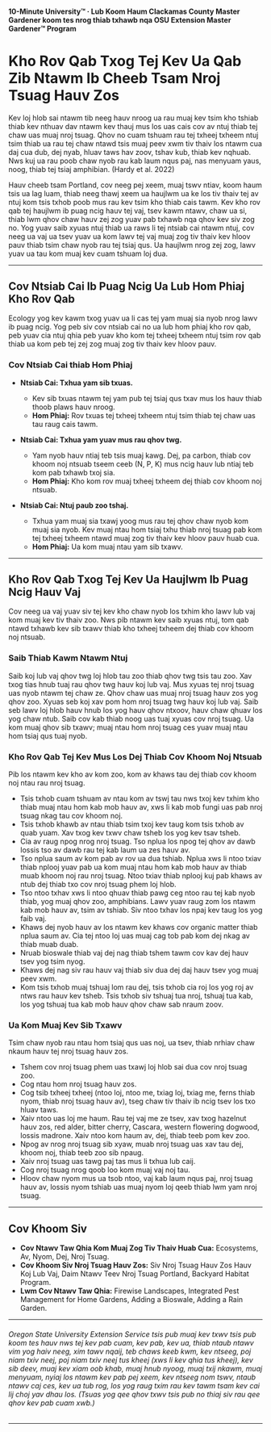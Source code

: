 #### 10-Minute University™ · Lub Koom Haum Clackamas County Master Gardener koom tes nrog thiab txhawb nqa OSU Extension Master Gardener™ Program

# Kho Rov Qab Txog Tej Kev Ua Qab Zib Ntawm Ib Cheeb Tsam Nroj Tsuag Hauv Zos

Kev loj hlob sai ntawm tib neeg hauv nroog ua rau muaj kev tsim kho tshiab thiab kev nthuav dav ntawm kev thauj mus los uas cais cov av ntuj thiab tej chaw uas muaj nroj tsuag. Qhov no cuam tshuam rau tej txheej txheem ntuj tsim thiab ua rau tej chaw ntawd tsis muaj peev xwm tiv thaiv los ntawm cua daj cua dub, dej nyab, hluav taws hav zoov, tshav kub, thiab kev nqhuab. Nws kuj ua rau poob chaw nyob rau kab laum nqus paj, nas menyuam yaus, noog, thiab tej tsiaj amphibian. (Hardy et al. 2022)

Hauv cheeb tsam Portland, cov neeg pej xeem, muaj tswv ntiav, koom haum tsis ua lag luam, thiab neeg thawj xeem ua haujlwm ua ke los tiv thaiv tej av ntuj kom tsis txhob poob mus rau kev tsim kho thiab cais tawm. Kev kho rov qab tej haujlwm ib puag ncig hauv tej vaj, tsev kawm ntawv, chaw ua si, thiab lwm qhov chaw hauv zej zog yuav pab txhawb nqa qhov kev siv zog no. Yog yuav saib xyuas ntuj thiab ua raws li tej ntsiab cai ntawm ntuj, cov neeg ua vaj ua tsev yuav ua kom lawv tej vaj muaj zog tiv thaiv kev hloov pauv thiab tsim chaw nyob rau tej tsiaj qus. Ua haujlwm nrog zej zog, lawv yuav ua tau kom muaj kev cuam tshuam loj dua.

---

## Cov Ntsiab Cai Ib Puag Ncig Ua Lub Hom Phiaj Kho Rov Qab

Ecology yog kev kawm txog yuav ua li cas tej yam muaj sia nyob nrog lawv ib puag ncig. Yog peb siv cov ntsiab cai no ua lub hom phiaj kho rov qab, peb yuav cia ntuj qhia peb yuav kho kom tej txheej txheem ntuj tsim rov qab thiab ua kom peb tej zej zog muaj zog tiv thaiv kev hloov pauv.

### Cov Ntsiab Cai thiab Hom Phiaj

- **Ntsiab Cai: Txhua yam sib txuas.**  
  - Kev sib txuas ntawm tej yam pub tej tsiaj qus txav mus los hauv thiab thoob plaws hauv nroog.  
  - **Hom Phiaj:** Rov txuas tej txheej txheem ntuj tsim thiab tej chaw uas tau raug cais tawm.

- **Ntsiab Cai: Txhua yam yuav mus rau qhov twg.**  
  - Yam nyob hauv ntiaj teb tsis muaj kawg. Dej, pa carbon, thiab cov khoom noj ntsuab tseem ceeb (N, P, K) mus ncig hauv lub ntiaj teb kom pab txhawb txoj sia.  
  - **Hom Phiaj:** Kho kom rov muaj txheej txheem dej thiab cov khoom noj ntsuab.

- **Ntsiab Cai: Ntuj paub zoo tshaj.**  
  - Txhua yam muaj sia txawj yoog mus rau tej qhov chaw nyob kom muaj sia nyob. Kev muaj ntau hom tsiaj txhu thiab nroj tsuag pab kom tej txheej txheem ntawd muaj zog tiv thaiv kev hloov pauv huab cua.  
  - **Hom Phiaj:** Ua kom muaj ntau yam sib txawv.

---

## Kho Rov Qab Txog Tej Kev Ua Haujlwm Ib Puag Ncig Hauv Vaj

Cov neeg ua vaj yuav siv tej kev kho chaw nyob los txhim kho lawv lub vaj kom muaj kev tiv thaiv zoo. Nws pib ntawm kev saib xyuas ntuj, tom qab ntawd txhawb kev sib txawv thiab kho txheej txheem dej thiab cov khoom noj ntsuab.

### Saib Thiab Kawm Ntawm Ntuj

Saib koj lub vaj qhov twg loj hlob tau zoo thiab qhov twg tsis tau zoo. Xav txog tias hnub tuaj rau qhov twg hauv koj lub vaj. Mus xyuas tej nroj tsuag uas nyob ntawm tej chaw ze. Qhov chaw uas muaj nroj tsuag hauv zos yog qhov zoo. Xyuas seb koj xav pom hom nroj tsuag twg hauv koj lub vaj. Saib seb lawv loj hlob hauv hnub los yog hauv qhov ntxoov, hauv chaw qhuav los yog chaw ntub. Saib cov kab thiab noog uas tuaj xyuas cov nroj tsuag. Ua kom muaj qhov sib txawv; muaj ntau hom nroj tsuag ces yuav muaj ntau hom tsiaj qus tuaj nyob.

### Kho Rov Qab Tej Kev Mus Los Dej Thiab Cov Khoom Noj Ntsuab

Pib los ntawm kev kho av kom zoo, kom av khaws tau dej thiab cov khoom noj ntau rau nroj tsuag.

- Tsis txhob cuam tshuam av ntau kom av tswj tau nws txoj kev txhim kho thiab muaj ntau hom kab mob hauv av, xws li kab mob fungi uas pab nroj tsuag nkag tau cov khoom noj.
- Tsis txhob khawb av ntau thiab tsim txoj kev taug kom tsis txhob av quab yuam. Xav txog kev txwv chaw tsheb los yog kev tsav tsheb.
- Cia av raug npog nrog nroj tsuag. Tso nplua los npog tej qhov av dawb lossis tso av dawb rau tej kab laum ua zes hauv av.
- Tso nplua saum av kom pab av rov ua dua tshiab. Nplua xws li ntoo txiav thiab nplooj yuav pab ua kom muaj ntau hom kab mob hauv av thiab muab khoom noj rau nroj tsuag. Ntoo txiav thiab nplooj kuj pab khaws av ntub dej thiab txo cov nroj tsuag phem loj hlob.
- Tso ntoo txhav xws li ntoo qhuav thiab pawg ceg ntoo rau tej kab nyob thiab, yog muaj qhov zoo, amphibians. Lawv yuav raug zom los ntawm kab mob hauv av, tsim av tshiab. Siv ntoo txhav los npaj kev taug los yog faib vaj.
- Khaws dej nyob hauv av los ntawm kev khaws cov organic matter thiab nplua saum av. Cia tej ntoo loj uas muaj cag tob pab kom dej nkag av thiab muab duab.
- Nruab bioswale thiab vaj dej nag thiab tshem tawm cov kav dej hauv tsev yog tsim nyog.
- Khaws dej nag siv rau hauv vaj thiab siv dua dej daj hauv tsev yog muaj peev xwm.
- Kom tsis txhob muaj tshuaj lom rau dej, tsis txhob cia roj los yog roj av ntws rau hauv kev tsheb. Tsis txhob siv tshuaj tua nroj, tshuaj tua kab, los yog tshuaj tua kab mob hauv qhov chaw sab nraum zoov.

### Ua Kom Muaj Kev Sib Txawv

Tsim chaw nyob rau ntau hom tsiaj qus uas noj, ua tsev, thiab nrhiav chaw nkaum hauv tej nroj tsuag hauv zos.

- Tshem cov nroj tsuag phem uas txawj loj hlob sai dua cov nroj tsuag zoo.
- Cog ntau hom nroj tsuag hauv zos.
- Cog tsib txheej txheej (ntoo loj, ntoo me, txiag loj, txiag me, ferns thiab nyom, thiab nroj tsuag hauv av), tseg chaw tiv thaiv ib ncig tsev los txo hluav taws.
- Xaiv ntoo uas loj me haum. Rau tej vaj me ze tsev, xav txog hazelnut hauv zos, red alder, bitter cherry, Cascara, western flowering dogwood, lossis madrone. Xaiv ntoo kom haum av, dej, thiab teeb pom kev zoo.
- Npog av nrog nroj tsuag sib xyaw, muab nroj tsuag uas xav tau dej, khoom noj, thiab teeb zoo sib npaug.
- Xaiv nroj tsuag uas tawg paj tas mus li txhua lub caij.
- Cog nroj tsuag nrog qoob loo kom muaj vaj noj tau.
- Hloov chaw nyom mus ua tsob ntoo, vaj kab laum nqus paj, nroj tsuag hauv av, lossis nyom tshiab uas muaj nyom loj qeeb thiab lwm yam nroj tsuag.

---

## Cov Khoom Siv

- **Cov Ntawv Taw Qhia Kom Muaj Zog Tiv Thaiv Huab Cua:** Ecosystems, Av, Nyom, Dej, Nroj Tsuag.
- **Cov Khoom Siv Nroj Tsuag Hauv Zos:** Siv Nroj Tsuag Hauv Zos Hauv Koj Lub Vaj, Daim Ntawv Teev Nroj Tsuag Portland, Backyard Habitat Program.
- **Lwm Cov Ntawv Taw Qhia:** Firewise Landscapes, Integrated Pest Management for Home Gardens, Adding a Bioswale, Adding a Rain Garden.

---

###### Oregon State University Extension Service tsis pub muaj kev txwv tsis pub koom tes hauv nws tej kev pab cuam, kev pab, kev ua, thiab ntaub ntawv vim yog haiv neeg, xim tawv nqaij, teb chaws keeb kwm, kev ntseeg, poj niam txiv neej, poj niam txiv neej tus kheej (xws li kev qhia tus kheej), kev sib deev, muaj kev xiam oob khab, muaj hnub nyoog, muaj txij nkawm, muaj menyuam, nyiaj los ntawm kev pab pej xeem, kev ntseeg nom tswv, ntaub ntawv caj ces, kev ua tub rog, los yog raug txim rau kev tawm tsam kev cai lij choj yav dhau los. (Tsuas yog qee qhov txwv tsis pub no thiaj siv rau qee qhov kev pab cuam xwb.)
---